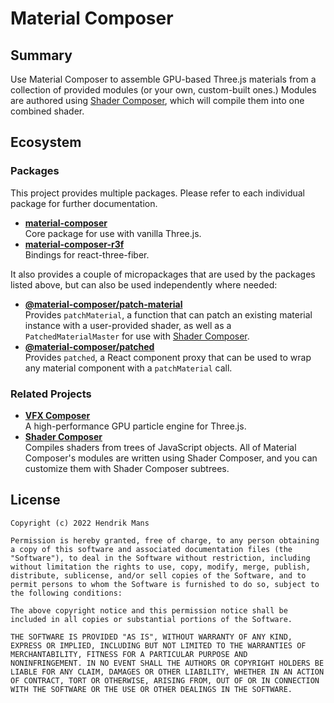 # Material Composer

## Summary

Use Material Composer to assemble GPU-based Three.js materials from a collection of provided modules (or your own, custom-built ones.) Modules are authored using [Shader Composer], which will compile them into one combined shader.

## Ecosystem

### Packages

This project provides multiple packages. Please refer to each individual package for further documentation.

- **[material-composer](https://github.com/hmans/material-composer/tree/main/packages/material-composer)**  
  Core package for use with vanilla Three.js.
- **[material-composer-r3f](https://github.com/hmans/material-composer/tree/main/packages/material-composer-r3f)**  
  Bindings for react-three-fiber.

It also provides a couple of micropackages that are used by the packages listed above, but can also be used independently where needed:

- **[@material-composer/patch-material](https://github.com/hmans/material-composer/tree/main/packages/material-composer-patch-material)**  
  Provides `patchMaterial`, a function that can patch an existing material instance with a user-provided shader, as well as a `PatchedMaterialMaster` for use with [Shader Composer].
- **[@material-composer/patched](https://github.com/hmans/material-composer/tree/main/packages/material-composer-patched)**  
  Provides `patched`, a React component proxy that can be used to wrap any material component with a `patchMaterial` call.

### Related Projects

- **[VFX Composer](https://github.com/hmans/vfx-composer)**  
  A high-performance GPU particle engine for Three.js.
- **[Shader Composer]**  
  Compiles shaders from trees of JavaScript objects. All of Material Composer's modules are written using Shader Composer, and you can customize them with Shader Composer subtrees.

## License

```
Copyright (c) 2022 Hendrik Mans

Permission is hereby granted, free of charge, to any person obtaining
a copy of this software and associated documentation files (the
"Software"), to deal in the Software without restriction, including
without limitation the rights to use, copy, modify, merge, publish,
distribute, sublicense, and/or sell copies of the Software, and to
permit persons to whom the Software is furnished to do so, subject to
the following conditions:

The above copyright notice and this permission notice shall be
included in all copies or substantial portions of the Software.

THE SOFTWARE IS PROVIDED "AS IS", WITHOUT WARRANTY OF ANY KIND,
EXPRESS OR IMPLIED, INCLUDING BUT NOT LIMITED TO THE WARRANTIES OF
MERCHANTABILITY, FITNESS FOR A PARTICULAR PURPOSE AND
NONINFRINGEMENT. IN NO EVENT SHALL THE AUTHORS OR COPYRIGHT HOLDERS BE
LIABLE FOR ANY CLAIM, DAMAGES OR OTHER LIABILITY, WHETHER IN AN ACTION
OF CONTRACT, TORT OR OTHERWISE, ARISING FROM, OUT OF OR IN CONNECTION
WITH THE SOFTWARE OR THE USE OR OTHER DEALINGS IN THE SOFTWARE.
```

[shader composer]: https://github.com/hmans/shader-composer
